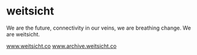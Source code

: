 # weitsicht
We are the future, connectivity in our veins, we are breathing change. We are weitsicht.


www.weitsicht.co
www.archive.weitsicht.co

